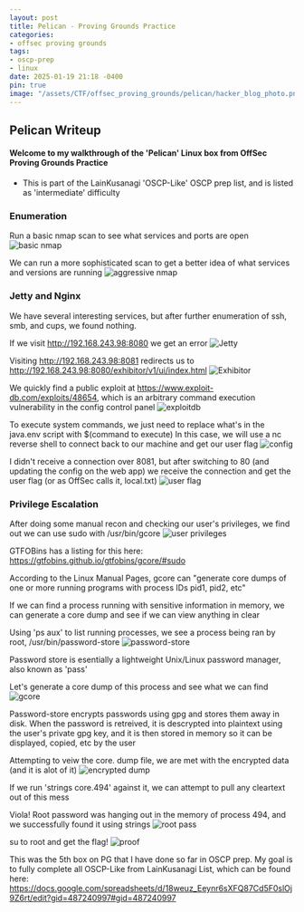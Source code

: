 ```yaml
---
layout: post
title: Pelican - Proving Grounds Practice
categories:
- offsec proving grounds
tags:
- oscp-prep
- linux
date: 2025-01-19 21:18 -0400
pin: true
image: "/assets/CTF/offsec_proving_grounds/pelican/hacker_blog_photo.png"
---
```

Pelican Writeup
---

#### Welcome to my walkthrough of the 'Pelican' Linux box from OffSec Proving Grounds Practice
- This is part of the LainKusanagi 'OSCP-Like' OSCP prep list, and is listed as 'intermediate' difficulty

### Enumeration
Run a basic nmap scan to see what services and ports are open
![basic nmap](/assets/CTF/offsec_proving_grounds/pelican/nmap_basic.png)

We can run a more sophisticated scan to get a better idea of what services and versions are running
![aggressive nmap](/assets/CTF/offsec_proving_grounds/pelican/nmap_aggressive.png)

### Jetty and Nginx
We have several interesting services, but after further enumeration of ssh, smb, and cups, we found nothing.

If we visit http://192.168.243.98:8080 we get an error 
![Jetty](/assets/CTF/offsec_proving_grounds/pelican/8080.png)

Visiting http://192.168.243.98:8081 redirects us to http://192.168.243.98:8080/exhibitor/v1/ui/index.html
![Exhibitor](/assets/CTF/offsec_proving_grounds/pelican/8081.png)

We quickly find a public exploit at https://www.exploit-db.com/exploits/48654, which is an arbitrary command execution vulnerability in the config control panel
![exploitdb](/assets/CTF/offsec_proving_grounds/pelican/exploitdb.png)

To execute system commands, we just need to replace what's in the java.env script with $(command to execute)
In this case, we will use a nc reverse shell to connect back to our machine and get our user flag
![config](/assets/CTF/offsec_proving_grounds/pelican/config.png)

I didn't receive a connection over 8081, but after switching to 80 (and updating the config on the web app) we receive the connection and get the user flag (or as OffSec calls it, local.txt)
![user flag](/assets/CTF/offsec_proving_grounds/pelican/user.png)

### Privilege Escalation

After doing some manual recon and checking our user's privileges, we find out we can use sudo with /usr/bin/gcore
![user privileges](/assets/CTF/offsec_proving_grounds/pelican/user_privs.png)

GTFOBins has a listing for this here:
https://gtfobins.github.io/gtfobins/gcore/#sudo

According to the Linux Manual Pages, gcore can "generate core dumps of one or more running programs with process IDs pid1, pid2, etc"

If we can find a process running with sensitive information in memory, we can generate a core dump and see if we can view anything in clear

Using 'ps aux' to list running processes, we see a process being ran by root, /usr/bin/password-store
![password-store](/assets/CTF/offsec_proving_grounds/pelican/password-store.png)

Password store is esentially a lightweight Unix/Linux password manager, also known as 'pass'

Let's generate a core dump of this process and see what we can find
![gcore](/assets/CTF/offsec_proving_grounds/pelican/gcore.png)

Password-store encrypts passwords using gpg and stores them away in disk. When the password is retreived, it is descrypted into plaintext using the user's private gpg key, and it is then stored in memory so it can be displayed, copied, etc by the user

Attempting to veiw the core. dump file, we are met with the encrypted data (and it is alot of it)
![encrypted dump](/assets/CTF/offsec_proving_grounds/pelican/encrypted_dump.png)

If we run 'strings core.494' against it, we can attempt to pull any cleartext out of this mess

Viola! Root password was hanging out in the memory of process 494, and we successfully found it using strings
![root pass](/assets/CTF/offsec_proving_grounds/pelican/root-pw.png)

su to root and get the flag!
![proof](/assets/CTF/offsec_proving_grounds/pelican/proof.png)

This was the 5th box on PG that I have done so far in OSCP prep. My goal is to fully complete all OSCP-Like from LainKusanagi List, which can be found here: https://docs.google.com/spreadsheets/d/18weuz_Eeynr6sXFQ87Cd5F0slOj9Z6rt/edit?gid=487240997#gid=487240997


